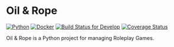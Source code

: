 # Oil &amp; Rope

[![Python](https://img.shields.io/badge/Python-3.6+-green.svg?style=flat-square)](https://www.python.org/downloads/)
[![Docker](https://img.shields.io/badge/Docker-latest-blue.svg?style=flat-square)](https://docs.docker.com/)
[![Build Status for Develop](https://travis-ci.com/oil-rope/oil-and-rope.svg?branch=develop)](https://travis-ci.com/oil-rope/oil-and-rope)
[![Coverage Status](https://coveralls.io/repos/github/oil-rope/oil-and-rope/badge.svg?branch=develop)](https://coveralls.io/github/oil-rope/oil-and-rope?branch=develop)

Oil &amp; Rope is a Python project for managing Roleplay Games.
